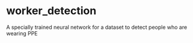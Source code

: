 # worker_detection
A specially trained neural network for a dataset to detect people who are wearing PPE
